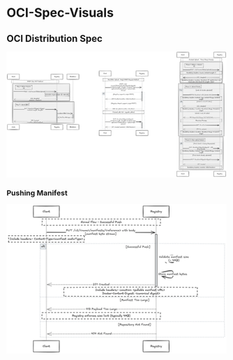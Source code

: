 # OCI-Spec-Visuals

## OCI Distribution Spec
![OCI Distribution Spec](OCI_Distribution_Spec.png)

### Pushing Manifest
![Pushing Manifest](pushing_manifest.png)
